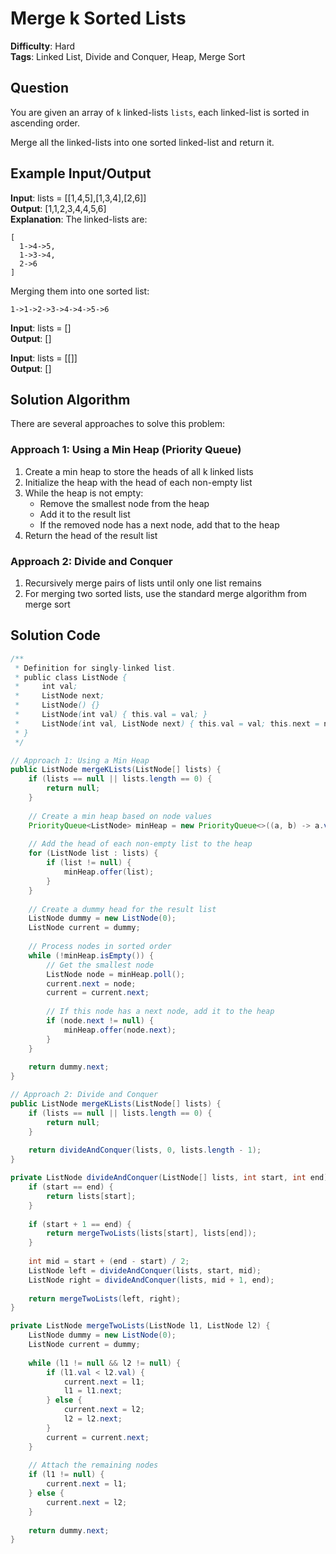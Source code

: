 # Merge k Sorted Lists

**Difficulty**: Hard  
**Tags**: Linked List, Divide and Conquer, Heap, Merge Sort

## Question
You are given an array of `k` linked-lists `lists`, each linked-list is sorted in ascending order.

Merge all the linked-lists into one sorted linked-list and return it.

## Example Input/Output
**Input**: lists = [[1,4,5],[1,3,4],[2,6]]  
**Output**: [1,1,2,3,4,4,5,6]  
**Explanation**: The linked-lists are:
```
[
  1->4->5,
  1->3->4,
  2->6
]
```
Merging them into one sorted list:
```
1->1->2->3->4->4->5->6
```

**Input**: lists = []  
**Output**: []

**Input**: lists = [[]]  
**Output**: []

## Solution Algorithm
There are several approaches to solve this problem:

### Approach 1: Using a Min Heap (Priority Queue)
1. Create a min heap to store the heads of all k linked lists
2. Initialize the heap with the head of each non-empty list
3. While the heap is not empty:
   - Remove the smallest node from the heap
   - Add it to the result list
   - If the removed node has a next node, add that to the heap
4. Return the head of the result list

### Approach 2: Divide and Conquer
1. Recursively merge pairs of lists until only one list remains
2. For merging two sorted lists, use the standard merge algorithm from merge sort

## Solution Code
```java
/**
 * Definition for singly-linked list.
 * public class ListNode {
 *     int val;
 *     ListNode next;
 *     ListNode() {}
 *     ListNode(int val) { this.val = val; }
 *     ListNode(int val, ListNode next) { this.val = val; this.next = next; }
 * }
 */

// Approach 1: Using a Min Heap
public ListNode mergeKLists(ListNode[] lists) {
    if (lists == null || lists.length == 0) {
        return null;
    }
    
    // Create a min heap based on node values
    PriorityQueue<ListNode> minHeap = new PriorityQueue<>((a, b) -> a.val - b.val);
    
    // Add the head of each non-empty list to the heap
    for (ListNode list : lists) {
        if (list != null) {
            minHeap.offer(list);
        }
    }
    
    // Create a dummy head for the result list
    ListNode dummy = new ListNode(0);
    ListNode current = dummy;
    
    // Process nodes in sorted order
    while (!minHeap.isEmpty()) {
        // Get the smallest node
        ListNode node = minHeap.poll();
        current.next = node;
        current = current.next;
        
        // If this node has a next node, add it to the heap
        if (node.next != null) {
            minHeap.offer(node.next);
        }
    }
    
    return dummy.next;
}
```

```java
// Approach 2: Divide and Conquer
public ListNode mergeKLists(ListNode[] lists) {
    if (lists == null || lists.length == 0) {
        return null;
    }
    
    return divideAndConquer(lists, 0, lists.length - 1);
}

private ListNode divideAndConquer(ListNode[] lists, int start, int end) {
    if (start == end) {
        return lists[start];
    }
    
    if (start + 1 == end) {
        return mergeTwoLists(lists[start], lists[end]);
    }
    
    int mid = start + (end - start) / 2;
    ListNode left = divideAndConquer(lists, start, mid);
    ListNode right = divideAndConquer(lists, mid + 1, end);
    
    return mergeTwoLists(left, right);
}

private ListNode mergeTwoLists(ListNode l1, ListNode l2) {
    ListNode dummy = new ListNode(0);
    ListNode current = dummy;
    
    while (l1 != null && l2 != null) {
        if (l1.val < l2.val) {
            current.next = l1;
            l1 = l1.next;
        } else {
            current.next = l2;
            l2 = l2.next;
        }
        current = current.next;
    }
    
    // Attach the remaining nodes
    if (l1 != null) {
        current.next = l1;
    } else {
        current.next = l2;
    }
    
    return dummy.next;
}
``` 